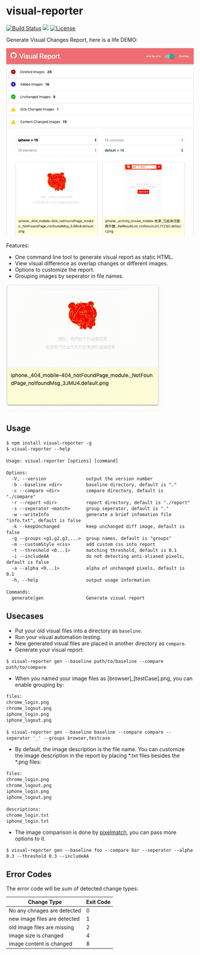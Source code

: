 visual-reporter
===============

[![Build Status](https://travis-ci.org/zordius/visual-reporter.svg?branch=master)](https://travis-ci.org/zordius/visual-reporter) <a href="https://www.npmjs.com/package/visual-reporter"><img src="https://badge.fury.io/js/visual-reporter.svg" /></a> [![License](https://img.shields.io/badge/license-MIT-green.svg)](LICENSE)

Generate Visual Changes Report, here is a life DEMO:

<a href="https://zordius.github.io/visual-reporter/"><img src="example1.jpg" /></a>

Features:
 * One command line tool to generate visual report as static HTML.
 * View visual difference as overlap changes or different images.
 * Options to customize the report.
 * Grouping images by seperator in file names.

<a href="https://zordius.github.io/visual-reporter/"><img src="diff.gif" /></a>

Usage
-----

```
$ npm install visual-reporter -g
$ visual-reporter --help

Usage: visual-reporter [options] [command]

Options:
  -V, --version               output the version number
  -b --baseline <dir>         baseline directory, default is "."
  -c --compare <dir>          compare directory, default is "./compare"
  -r --report <dir>           report directory, default is "./report"
  -s --seperator <match>      group seperator, default is "."
  -w --writeInfo              generate a brief infomation file "info.txt", default is false
  -k --keepUnchanged          keep unchanged diff image, default is false
  -g --groups <g1,g2,g3,...>  group names, default is "groups"
  -m --customStyle <css>      add custom css into report
  -t --threshold <0...1>      matching threshold, default is 0.1
  -i --includeAA              do not detecting anti-aliased pixels, default is false
  -a --alpha <0...1>          alpha of unchanged pixels, default is 0.1
  -h, --help                  output usage information

Commands:
  generate|gen                Generate visual report
```

Usecases
--------

* Put your old visual files into a directory as `baseline`.
* Run your visual automation testing.
* New generated visual files are placed in another directory as `compare`.
* Generate your visual report:
```
$ visual-reporter gen --baseline path/to/baseline --compare path/to/compare
```

* When you named your image files as [browser]_[testCase].png, you can enable grouping by:
```
files:
chrome_login.png
chrome_logout.png
iphone_login.png
iphone_logout.png

$ visual-reporter gen --baseline baseline --compare compare --seperator '_' --groups browser,testcase
```

* By default, the image description is the file name. You can customize the image description in the report by placing *.txt files besides the *.png files:
```
files:
chrome_login.png
chrome_logout.png
iphone_login.png
iphone_logout.png

descriptions:
chrome_login.txt
iphone_login.txt
```

* The image comparison is done by <a href="https://github.com/mapbox/pixelmatch">pixelmatch</a>, you can pass more options to it.
```
$ visual-reporter gen --baseline foo --compare bar --seperator --alpha 0.3 --threshold 0.3 --includeAA
```

Error Codes
-----------

The error code will be sum of detected change types:

| Change Type                  | Exit Code |
|------------------------------|-----------|
| No any chnages are detected  | 0         |
| new image files are detected | 1         |
| old image files are missing  | 2         |
| image size is changed        | 4         |
| image content is changed     | 8         |


